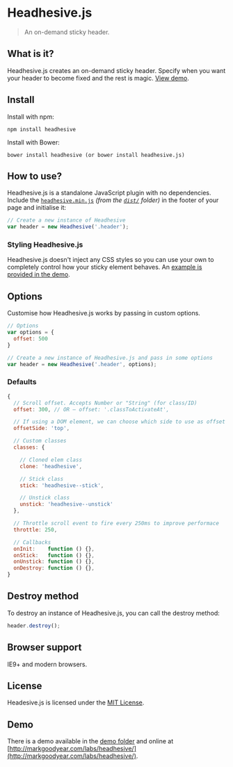 # Headhesive.js
> An on-demand sticky header.

## What is it?
Headhesive.js creates an on-demand sticky header. Specify when you want your header to become fixed and the rest is magic. [View demo](http://markgoodyear.com/labs/headhesive/).

## Install
Install with npm:

```
npm install headhesive
```

Install with Bower:

```
bower install headhesive (or bower install headhesive.js)
```

## How to use?
Headhesive.js is a standalone JavaScript plugin with no dependencies. Include the [`headhesive.min.js`](dist/headhesive.min.js) *(from the [`dist/`](dist/) folder)* in the footer of your page and initialise it:

```javascript
// Create a new instance of Headhesive
var header = new Headhesive('.header');
```

### Styling Headhesive.js
Headhesive.js doesn't inject any CSS styles so you can use your own to completely control how your sticky element behaves. An [example is provided in the demo](demo/css/headhesive.css).

## Options
Customise how Headhesive.js works by passing in custom options.

```javascript
// Options
var options = {
  offset: 500
}

// Create a new instance of Headhesive.js and pass in some options
var header = new Headhesive('.header', options);
```

### Defaults

```javascript
{
  // Scroll offset. Accepts Number or "String" (for class/ID)
  offset: 300, // OR — offset: '.classToActivateAt',

  // If using a DOM element, we can choose which side to use as offset (top|bottom)
  offsetSide: 'top',

  // Custom classes
  classes: {

    // Cloned elem class
    clone: 'headhesive',

    // Stick class
    stick: 'headhesive--stick',

    // Unstick class
    unstick: 'headhesive--unstick'
  },

  // Throttle scroll event to fire every 250ms to improve performace
  throttle: 250,

  // Callbacks
  onInit:    function () {},
  onStick:   function () {},
  onUnstick: function () {},
  onDestroy: function () {},
}
```

## Destroy method
To destroy an instance of Headhesive.js, you can call the destroy method:

```javascript
header.destroy();
```

## Browser support
IE9+ and modern browsers.

## License
Headesive.js is licensed under the [MIT License](LICENSE).

## Demo
There is a demo available in the [demo folder](demo/) and online at [http://markgoodyear.com/labs/headhesive/](http://markgoodyear.com/labs/headhesive/).

